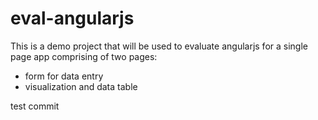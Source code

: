 eval-angularjs
==============

This is a demo project that will be used to evaluate angularjs for a single page app comprising of two pages:
- form for data entry
- visualization and data table

test commit
